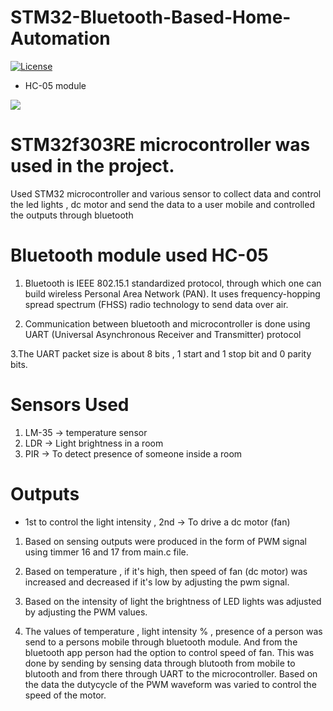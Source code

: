 # STM32-Bluetooth-Based-Home-Automation

<a href="https://github.com/Aditya-11/STM32-Bluetooth-Based-Home-Automation/blob/master/LICENSE"><img src="https://img.shields.io/badge/license-MIT-Blue.svg" alt="License" /></a>

* HC-05 module

<a><img src="https://core-electronics.com.au/media/catalog/product/cache/1/image/650x650/fe1bcd18654db18f328c2faaaf3c690a/0/1/018-hc-05.jpg"></img></a>

# STM32f303RE microcontroller was used in the project.

Used STM32 microcontroller and various sensor to collect data and control the led lights , dc motor and send the data to a user mobile and controlled the outputs through bluetooth

# Bluetooth module used HC-05 

1. Bluetooth is IEEE 802.15.1 standardized protocol, through which one can build wireless Personal Area Network (PAN). It uses frequency-hopping spread spectrum (FHSS) radio technology to send data over air.

2. Communication between bluetooth and microcontroller is done using UART (Universal Asynchronous Receiver and Transmitter) protocol

3.The UART packet size is about 8 bits , 1 start and 1 stop bit and 0 parity bits.

# Sensors Used

1. LM-35 -> temperature sensor 
2. LDR -> Light brightness in a room
3. PIR -> To detect presence of someone inside a room

# Outputs

* 1st to control the light intensity , 2nd -> To drive a dc motor (fan)

1. Based on sensing outputs were produced in the form of PWM signal using timmer 16 and 17 from main.c file. 

2. Based on temperature , if it's high, then speed of fan (dc motor) was increased  and decreased if it's low by adjusting the pwm signal.

3. Based on the intensity of light the brightness of LED lights was adjusted by adjusting the PWM values.

4. The values of temperature , light intensity % , presence of a person was send to a persons mobile through bluetooth module.
And from the bluetooth app person had the option to control speed of fan. This was done by sending by sensing data through blutooth from mobile to blutooth and from there through UART to the microcontroller. Based on the data the dutycycle of the PWM waveform was varied to control the speed of the motor.
